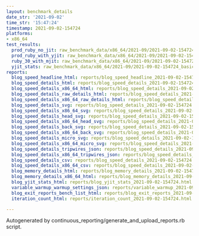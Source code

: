 ```yaml
---
layout: benchmark_details
date_str: '2021-09-02'
time_str: '15:47:24'
timestamp: 2021-09-02-154724
platforms:
- x86_64
test_results:
  prod_ruby_no_jit: raw_benchmark_data/x86_64/2021-09/2021-09-02-154724_basic_benchmark_prod_ruby_no_jit.json
  prod_ruby_with_yjit: raw_benchmark_data/x86_64/2021-09/2021-09-02-154724_basic_benchmark_prod_ruby_with_yjit.json
  ruby_30_with_mjit: raw_benchmark_data/x86_64/2021-09/2021-09-02-154724_basic_benchmark_ruby_30_with_mjit.json
  yjit_stats: raw_benchmark_data/x86_64/2021-09/2021-09-02-154724_basic_benchmark_yjit_stats.json
reports:
  blog_speed_headline_html: reports/blog_speed_headline_2021-09-02-154724.html
  blog_speed_details_html: reports/blog_speed_details_2021-09-02-154724.html
  blog_speed_details_x86_64_html: reports/blog_speed_details_2021-09-02-154724.x86_64.html
  blog_speed_details_raw_details_html: reports/blog_speed_details_2021-09-02-154724.raw_details.html
  blog_speed_details_x86_64_raw_details_html: reports/blog_speed_details_2021-09-02-154724.x86_64.raw_details.html
  blog_speed_details_svg: reports/blog_speed_details_2021-09-02-154724.svg
  blog_speed_details_x86_64_svg: reports/blog_speed_details_2021-09-02-154724.x86_64.svg
  blog_speed_details_head_svg: reports/blog_speed_details_2021-09-02-154724.head.svg
  blog_speed_details_x86_64_head_svg: reports/blog_speed_details_2021-09-02-154724.x86_64.head.svg
  blog_speed_details_back_svg: reports/blog_speed_details_2021-09-02-154724.back.svg
  blog_speed_details_x86_64_back_svg: reports/blog_speed_details_2021-09-02-154724.x86_64.back.svg
  blog_speed_details_micro_svg: reports/blog_speed_details_2021-09-02-154724.micro.svg
  blog_speed_details_x86_64_micro_svg: reports/blog_speed_details_2021-09-02-154724.x86_64.micro.svg
  blog_speed_details_tripwires_json: reports/blog_speed_details_2021-09-02-154724.tripwires.json
  blog_speed_details_x86_64_tripwires_json: reports/blog_speed_details_2021-09-02-154724.x86_64.tripwires.json
  blog_speed_details_csv: reports/blog_speed_details_2021-09-02-154724.csv
  blog_speed_details_x86_64_csv: reports/blog_speed_details_2021-09-02-154724.x86_64.csv
  blog_memory_details_html: reports/blog_memory_details_2021-09-02-154724.html
  blog_memory_details_x86_64_html: reports/blog_memory_details_2021-09-02-154724.x86_64.html
  blog_yjit_stats_html: reports/blog_yjit_stats_2021-09-02-154724.html
  variable_warmup_warmup_settings_json: reports/variable_warmup_2021-09-02-154724.warmup_settings.json
  blog_exit_reports_bench_list_html: reports/blog_exit_reports_2021-09-02-154724.bench_list.html
  iteration_count_html: reports/iteration_count_2021-09-02-154724.html

---
```

Autogenerated by continuous_reporting/generate_and_upload_reports.rb script.
